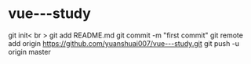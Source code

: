 # vue---study
git init< br >
git add README.md
git commit -m "first commit"
git remote add origin https://github.com/yuanshuai007/vue---study.git
git push -u origin master
